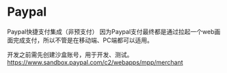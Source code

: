 # Paypal
Paypal快捷支付集成（非预支付）
因为Paypal支付最终都是通过拉起一个web画面完成支付，所以不管是在移动端、PC端都可以适用。

开发之前需先创建沙盒账号，用于开发、测试。
https://www.sandbox.paypal.com/c2/webapps/mpp/merchant


